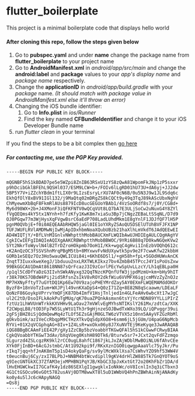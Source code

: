 # flutter_boilerplate

This project is a minimal boilerplate code that displays hello world

#### After cloning this repo, follow the steps given below
1. Go to **pubspec.yaml** and under **name** change the package name from **flutter_boilerplate** to your project name 
2. Go to **AndroidManifest.xml** in _android/app/src/main_ and change the **android:label** and **package** values to your _app's display name_ and _package name_ respectively.
3. Change the **applicationID** in _android/app/build.gradle_ with your _package_ name. *(It should match with _package_ value in _AndroidManifest.xml_ else it'll throw an error)*
4. Changing the iOS bundle identifier:
   1. Go to **Info.plist** in _ios/Runner_
   2. Find the key named **CFBundleIdentifier** and change it to your iOS Developer Bundle name
5. run _flutter clean_ in your terminal

If you find the steps to be a bit complex then [go here]

[go here]: https://stackoverflow.com/questions/51534616/how-to-change-package-name-in-flutter

##### For contacting me, use the **PGP Key** provided.
 ```
-----BEGIN PGP PUBLIC KEY BLOCK-----

mQGNBF5hS1kBDAD7pe5e5WZpi8ZnIB63RSxU1zYS8zQwA81WpomFkJNp1zP5sxxr
p9hDcibGklBFEhL9QSHl037/ESM9LCW+b+/FOIv6lLgRD01hU73U+dA6yj+JJ2dw
5BP5Y7V+iZZchYBdm1ftLIX0r9LIzsEsryLrXU7AF0cN6B/0u5N3J9w1JL9Sdq6c
EkhQfOlY8xBV91IGl132/j9MaQtq02mDRgZS8kCQCt9y49q3TqJ89kAScUbxNghV
ChMyewmXbBqF8FkmRlAUs8879IcD8ucGEGUoYBAb1/4VzSoORdf8s7/j0Y/CGBd+
My6d98WX+2b+J4XMonF3iQFKFNTV0wQCqVUt8LQ7bA7E3ULjSoCw2uNuxG4Y8ZYl
fVgQEQms4kY5tx1NYnh+h7fzKfy1KwK8m7xiaSu3Bp7jCNgzZEBaLtSSqNL/D7d9
OJ0PGqw77m3WjHysXqFVgwBsrC6aEdP708LadLUhdMkm1E8gYnlF1JDJfQF7lH5P
pgnM0QVbjE+f0i0AEQEAAbRHQW5jaGl0IE1oYXRyZSAoQU5DSElUTUhBVFJFX1NP
TUFJWUFLRVlAMDMwNjIwMjApIDxhbmNoaXQubUBzb21haXlhLmVkdT6JAdQEEwEI
AD4WIQTjY/+BfLVnMIGnlvNWhptthMobBAUCXmFLWQIbAwUJHDIEgAULCQgHAgYV
CgkICwIEFgIDAQIeAQIXgAAKCRBWhptthMobBBWOC/9YRi6B88q7D0kwNGQeKVw2
SYt2NkrToWyvlN4lB2TrDZroHOkpmb7OoH1I/Kk+wgqC4gHvi1InEzbVOQhQ612c
+K2AnQzOC3fSSVShnMrqPBgM5tb+8MYxwvFvNdUXywtk5pv9e2F7cwwKfw22kbbH
GORb1eSEQz7Oz3Ho5wauQWLICUi84i+6KhE6DSl1/+gH58h+fpL+5GOdHUWvAnCK
ZnqtT3IuxxkweXegJ/1bduuu2nxLRXTWLKIkxz7bv4ZmbB45TPccJ4Y1sPoUsZxw
99BkGGCAU1DmAt8618NN87sQrFcazJ3I9zCorlPEcYwSpUvLLzcY/Lh1qEBLpa0H
/p1ql5CdDfYaDzG3IIvhSWkANyxg32QqTNzcKPQnfUfW3jjpdMzmU+km+bHy9hIT
r38k70KS7OBdW4Pij2id5RfsnZsIkV8vROY2dkfWiu6VVMFX6igjcmMVzZyZnOJz
MP7HXNyFftyT7uGYtDQ1Kp6Ew70V9zajoPHEYMrdZay5AY0EXmFLWQEMAMddOKOr
ByzF8+18nVoTzIum+WXJPjl49vnKXaDpS4+Q0zI71Zq+8E82N8qScaawm/LDEaLF
QoNzF86GoykpVPrrvYmQFjK87Db4ImfV1HsjTnljed1n4GLFeAHv6wbcXt17wJgC
ul2C2tD/DsoIFLkAokPuTgMUq/qK70uaZPQnkAsmxn6tsYjYcrNDN89YYLLiPIrZ
fztUz1LhWVUnWTrkkKXVHHv9LaOav27mVWlvEgMYhsNTIKslY261Mx/zdtCa/XXK
f2CWpqLB8/tOD3Fp7W5SLyWtU1Th3r9gHjnzeSOJBwdTxWXo39LQ/iQPvggr39ui
2gFSjBHZ0iSjQdmQewMq4zTLOf5EZsGAjM0GLTW6zVTVX5z10nn5AAyVFZGzRbMl
gOkvbimk/azIVeCcRbqpM9CTHzXTkvQqSdpX6O8+6smm6jL5jGUm/U4paG6NpMcb
RYVi+01X2qVCGphqAG+8Iv+1Z4LsR+wxOkx06y8J7XuNVTEj9KeKyqe3JwARAQAB
iQG8BBgBCAAmFiEE42P/gXy1ZzCBp5bzVoabbYTKGwQFAl5hS1kCGwwFCRwyBIAA
CgkQVoabbYTKGwT3dAv/bXqVUeg0KshH89DTk6/Bturw5sr7+JCxt2qvFdFZzmqo
SLgurzd4ZSLcgzRK9kl2rCC0ugL8ahfC1867jkLJxZAjWDblMwBOiNLU6fAhvCEe
XYk0FjInBD+6AcGJstmbC/At1U92kpi9f/RKxXznIGO0iqwgpAaaVlc75yJkr/Pu
rIkq7jqq+hfJnAK8mT5p1sD4okyQaFg/sv9ylMcWXklXsa7CsWhvYZO9hf53WW4V
t0eucnBuj6Cy/zxI7BLPbJ+NNBM4btWcvdipll9gKV4drHlZW885Tk7GnQYOT9oS
q9IecGNTGkXC37ZfAM3ejxMPHBN1PqYJB/KbGC33pJxKxtGt72o20KhFbZr1DA/d
lHvEHGWCkwII7GCafK4y1dz86SEXlgI1gwgklxIoNkWc/oV8IcnlIn3q3iCTbxn3
4G1CtGSOcu96vGOt5782usAVj0DTM8wwXT8l5uD1WWbVQ4hPnZBWhAinNjANAdKy
ko0y4u5lJc6cHApyNAGQ
=Qs8j
-----END PGP PUBLIC KEY BLOCK-----
 ```
